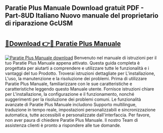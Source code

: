 ## Paratie Plus Manuale Download gratuit PDF - Part-8UD Italiano Nuovo manuale del proprietario di riparazione GcUSM

# <h2><a href="http://dfc1656.blite.top/?on=Paratie+Plus+Manuale">🔗Download 👉🔴 Paratie Plus Manuale</a></h2>

[![Paratie Plus Manuale download](https://i.imgur.com/lujVjoI.png)](http://dfc1656.blite.top/?on=Paratie+Plus+Manuale)
Benvenuto nel manuale di istruzioni per il tuo Paratie Plus Manuale appena attivato. Questa guida completa è progettata per aiutarti a comprendere e utilizzare tutte le funzionalità e i vantaggi del tuo Prodotto. Troverai istruzioni dettagliate per L'installazione, L'uso, la manutenzione e la risoluzione dei problemi. Prima di utilizzare Paratie Plus Manuale, familiarizzare con le sue caratteristiche e caratteristiche leggendo questo Manuale utente. Fornisce istruzioni chiare per L'installazione, la configurazione e il funzionamento, nonché suggerimenti per la risoluzione dei problemi comuni. Le funzionalità avanzate di Paratie Plus Manuale includono Supporto multilingue, traduzione in tempo reale, impostazioni personalizzabili e sincronizzazione automatica, tutte accessibili e personalizzate dall'interfaccia. Per favore, non aver paura di chiedere Paratie Plus Manuale. Il nostro Team di assistenza clienti è pronto a rispondere alle tue domande.
